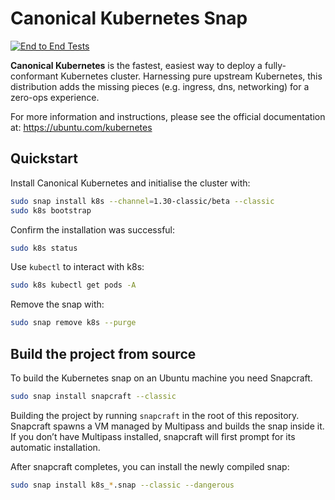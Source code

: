 # Canonical Kubernetes Snap
[![End to End Tests](https://github.com/canonical/k8s-snap/actions/workflows/e2e.yaml/badge.svg)](https://github.com/canonical/k8s-snap/actions/workflows/e2e.yaml)

**Canonical Kubernetes** is the fastest, easiest way to deploy a fully-conformant Kubernetes cluster. Harnessing pure upstream Kubernetes, this distribution adds the missing pieces (e.g. ingress, dns, networking) for a zero-ops experience.

For more information and instructions, please see the official documentation at: https://ubuntu.com/kubernetes

## Quickstart

Install Canonical Kubernetes and initialise the cluster with:

```bash
sudo snap install k8s --channel=1.30-classic/beta --classic
sudo k8s bootstrap
```

Confirm the installation was successful:

```bash
sudo k8s status
```

Use `kubectl` to interact with k8s:

```bash
sudo k8s kubectl get pods -A
```

Remove the snap with:

```bash
sudo snap remove k8s --purge
```


## Build the project from source

To build the Kubernetes snap on an Ubuntu machine you need Snapcraft.

```bash
sudo snap install snapcraft --classic
```

Building the project by running `snapcraft` in the root of this repository. Snapcraft spawns a VM managed by Multipass and builds the snap inside it. If you don’t have Multipass installed, snapcraft will first prompt for its automatic installation.

After snapcraft completes, you can install the newly compiled snap:

```bash
sudo snap install k8s_*.snap --classic --dangerous
```
